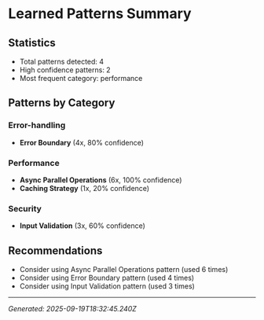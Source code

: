 # Learned Patterns Summary

## Statistics
- Total patterns detected: 4
- High confidence patterns: 2
- Most frequent category: performance

## Patterns by Category


### Error-handling
- **Error Boundary** (4x, 80% confidence)


### Performance
- **Async Parallel Operations** (6x, 100% confidence)
- **Caching Strategy** (1x, 20% confidence)


### Security
- **Input Validation** (3x, 60% confidence)


## Recommendations
- Consider using Async Parallel Operations pattern (used 6 times)
- Consider using Error Boundary pattern (used 4 times)
- Consider using Input Validation pattern (used 3 times)

---
*Generated: 2025-09-19T18:32:45.240Z*
